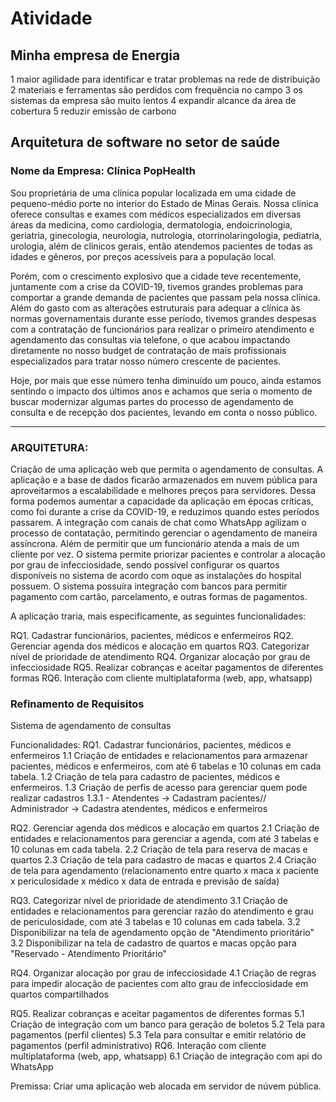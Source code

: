 # Atividade

## Minha empresa de Energia

1 maior agilidade para identificar e tratar problemas na rede de distribuição
2 materiais e ferramentas são perdidos com frequência no campo
3 os sistemas da empresa são muito lentos
4 expandir alcance da área de cobertura
5 reduzir emissão de carbono

## Arquitetura de software no setor de saúde

### Nome da Empresa: Clínica PopHealth

Sou proprietária de uma clínica popular localizada em uma cidade de pequeno-médio porte no interior do Estado de Minas Gerais. Nossa clínica oferece consultas e exames com médicos especializados em diversas áreas da medicina, como cardiologia, dermatologia, endoicrinologia, geriatria, ginecologia, neurologia, nutrologia, otorrinolaringologia, pediatria, urologia, além de clínicos gerais, então atendemos pacientes de todas as idades e gêneros, por preços acessíveis para a população local.

Porém, com o crescimento explosivo que a cidade teve recentemente, juntamente com a crise da COVID-19, tivemos grandes problemas para comportar a grande demanda de pacientes que passam pela nossa clínica. Além do gasto com as alterações estruturais para adequar a clínica às normas governamentais durante esse período, tivemos grandes despesas com a contratação de funcionários para realizar o primeiro atendimento e agendamento das consultas via telefone, o que acabou impactando diretamente no nosso budget de contratação de mais profissionais especializados para tratar nosso número crescente de pacientes.

Hoje, por mais que esse número tenha diminuído um pouco, ainda estamos sentindo o impacto dos últimos anos e achamos que seria o momento de buscar modernizar algumas partes do processo de agendamento de consulta e de recepção dos pacientes, levando em conta o nosso público.
___________________________________________________________

### ARQUITETURA: 

Criação de uma aplicação web que permita o agendamento de consultas. A aplicação e a base de dados ficarão armazenados em nuvem pública para aproveitarmos a escalabilidade e melhores preços para servidores. Dessa forma podemos aumentar a capacidade da aplicação em épocas críticas, como foi durante a crise da COVID-19, e reduzimos quando estes períodos passarem. A integração com canais de chat como WhatsApp agilizam o processo de contatação, permitindo gerenciar o agendamento de maneira assíncrona. Além de permitir que um funcionário atenda a mais de um cliente por vez. O sistema permite priorizar pacientes e controlar a alocação por grau de infecciosidade, sendo possível configurar os quartos disponíveis no sistema de acordo com  oque as instalações do hospital possuem. O sistema possuíra integração com bancos para permitir pagamento com cartão, parcelamento, e outras formas de pagamentos. 

A aplicação traria, mais especificamente, as seguintes funcionalidades: 

RQ1. Cadastrar funcionários, pacientes, médicos e enfermeiros
RQ2. Gerenciar agenda dos médicos e alocação em quartos
RQ3. Categorizar nível de prioridade de atendimento
RQ4. Organizar alocação por grau de infecciosidade
RQ5. Realizar cobranças e aceitar pagamentos de diferentes formas
RQ6. Interação com cliente multiplataforma (web, app, whatsapp)

### Refinamento de Requisitos
Sistema de agendamento de consultas

Funcionalidades: 
RQ1. Cadastrar funcionários, pacientes, médicos e enfermeiros
	1.1 Criação de entidades e relacionamentos para armazenar pacientes, médicos e enfermeiros, com até 6 tabelas e 10 colunas em cada tabela.
	1.2 Criação de tela para cadastro de pacientes, médicos e enfermeiros. 
	1.3 Criação de perfis de acesso para gerenciar quem pode realizar cadastros
		1.3.1 - Atendentes -> Cadastram pacientes// Administrador -> Cadastra atendentes, médicos e enfermeiros
		
RQ2. Gerenciar agenda dos médicos e alocação em quartos
	2.1 Criação de entidades e relacionamentos para gerenciar a agenda, com até 3 tabelas e 10 colunas em cada tabela.
	2.2 Criação de tela para reserva de macas e quartos
	2.3 Criação de tela para cadastro de macas e quartos
	2.4 Criação de tela para agendamento (relacionamento entre quarto x maca x paciente x periculosidade x médico x data de entrada e previsão de saída)
	
RQ3. Categorizar nível de prioridade de atendimento
	3.1 Criação de entidades e relacionamentos para gerenciar razão do atendimento e grau de periculosidade, com até 3 tabelas e 10 colunas em cada tabela.
	3.2 Disponibilizar na tela de agendamento opção de "Atendimento prioritário"
	3.2 Disponibilizar na tela de cadastro de quartos e macas opção para "Reservado - Atendimento Prioritário"
	
RQ4. Organizar alocação por grau de infecciosidade
	4.1 Criação de regras para impedir alocação de pacientes com alto grau de infecciosidade em quartos compartilhados
	
RQ5. Realizar cobranças e aceitar pagamentos de diferentes formas
	5.1 Criação de integração com um banco para geração de boletos
	5.2 Tela para pagamentos (perfil clientes)
	5.3 Tela para consultar e emitir relatório de pagamentos (perfil administrativo)
RQ6. Interação com cliente multiplataforma (web, app, whatsapp)
	6.1 Criação de integração com api do WhatsApp

Premissa: Criar uma aplicação web alocada em servidor de núvem pública. 
